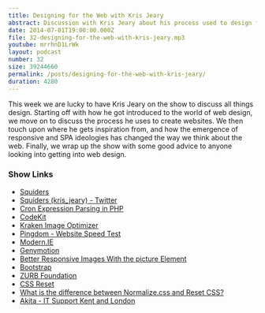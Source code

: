 ```yaml
---
title: Designing for the Web with Kris Jeary
abstract: Discussion with Kris Jeary about his process used to design for the web.
date: 2014-07-01T19:00:00.000Z
file: 32-designing-for-the-web-with-kris-jeary.mp3
youtube: mrrhnD1LrWk
layout: podcast
number: 32
size: 39244660
permalink: /posts/designing-for-the-web-with-kris-jeary/
duration: 4280
---
```


This week we are lucky to have Kris Jeary on the show to discuss all things design.
Starting off with how he got introduced to the world of web design, we move on to discuss the process he uses to create websites.
We then touch upon where he gets inspiration from, and how the emergence of responsive and SPA ideologies has changed the way we think about the web.
Finally, we wrap up the show with some good advice to anyone looking into getting into web design.

### Show Links

- [Squiders](http://www.squiders.com/)
- [Squiders (kris_jeary) - Twitter](https://twitter.com/kris_jeary)
- [Cron Expression Parsing in PHP](http://mtdowling.com/blog/2012/06/03/cron-expressions-in-php/)
- [CodeKit](https://incident57.com/codekit/index.html)
- [Kraken Image Optimizer](https://kraken.io/)
- [Pingdom - Website Speed Test](http://tools.pingdom.com/fpt/)
- [Modern.IE](https://www.modern.ie/en-us/virtualization-tools)
- [Genymotion](http://www.genymotion.com/)
- [Better Responsive Images With the picture Element](http://code.tutsplus.com/tutorials/better-responsive-images-with-the-picture-element--net-36583)
- [Bootstrap](http://getbootstrap.com/)
- [ZURB Foundation](http://foundation.zurb.com/)
- [CSS Reset](http://www.cssreset.com/)
- [What is the difference between Normalize.css and Reset CSS?](http://stackoverflow.com/questions/6887336/what-is-the-difference-between-normalize-css-and-reset-css/8357635#8357635)
- [Akita - IT Support Kent and London](http://www.akita.co.uk/)
